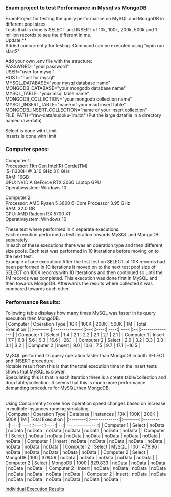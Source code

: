 ### Exam project to test Performance in Mysql vs MongoDB

ExamProject for testing the query performance on MySQL and MongoDB in different pool sizes. <br>
Tests that is done is SELECT and INSERT of 10k, 100k, 200k, 500k and 1 million records to see the different in ms. <br>
Update:** <br>
Added concurrently for testing. Command can be executed using "npm run start2" <br>

Add your own .env file with the structure: <br>
PASSWORD="your password" <br>
USER="user for mysql" <br>
HOST="host for mysql" <br>
MYSQL_DATABASE="your mysql database name" <br>
MONGODB_DATABASE="your mongodb database name" <br>
MYSQL_TABLE="your msql table name" <br>
MONGODB_COLLECTION="your mongodb collection name" <br>
MYSQL_INSERT_TABLE="name of your msql insert table" <br>
MONGODB_INSERT_COLLECTION="name of your insert collection"
FILE_PATH="raw-data/sudoku-1m.txt" (Put the large datafile in a directory named raw-data) <br>

Select is done with Limit <br>
Inserts is done with limit <br>


### Computer specs: <br>
Computer 1: <br>
Processor: 11th Gen Intel(R) Corde(TM) <br>
i5-11300H @ 3.10 GHz 311 GHz <br>
RAM: 16GB <br>
GPU: NVIDIA GeForce RTX 3060 Laptop GPU <br>
Operativsystem: Windows 10 <br>

Computer 2: <br>
Processor: AMD Ryzen 5 3600 6-Core Processor 3.95 GHz <br>
RAM: 32.0 GB <br>
GPU: AMD Radeon RX 5700 XT <br>
Operativsystem: Windows 10 <br>


These test where performed in 4 separate executions. <br>
Each execution performed a test iteration towards MySQL and MongoDB separately. <br>
In each of these executions there was an operation type and then different size pools. Each test was performed in 10 itterations before moving on to the next test.  <br>
Example of one execution: After the first test on SELECT of 10K records had been performed in 10 iterations it moved on to the next test pool size of SELECT on 100K records with 10 itterations and then continued so until the 1M records was completed. This execution was done first in MySQL and then towards MongoDB. Afterwards the results where collected it was compared towards each other. <br>

### Performance Results: <br>
Following table displays how many times MySQL was faster in its query execution then MongoDB.<br>
| Computer | Operation Type | 10K | 100K | 200K | 500K | 1M | Total Execution |
|:--------:|:--------------:|:---:|:----:|:----:|:----:|:--:|:---------------:|
| Computer 1 | Select | 1.4 | 2.1 | 2.2 | 2.1 | 2.1 | 2.1 |
| Computer 1 | Insert | 7.7 | 6.8 | 5.6 | 9.3 | 16.6 | -26.1  |
| Computer 2 | Select | 2.9 | 3.2 | 3.3 | 3.3 | 3.1 | 3.2 |
| Computer 2 | Insert | 9.0 | 10.6 | 7.5 | 9.7 | 17.1 | -16.5  |



MySQL performed its query operation faster than MongoDB in both SELECT and INSERT procedure. <br>
Notable result from this is that the total execution time in the Insert tests shows that MySQL is slower.<br>
Speculating this is that in each iteration there is a create table/collection and drop table/collection. It seems that this is much more performance demanding procedure for MySQL then MongoDB.


<br>
Using Concurrently to see how operation speed changes based on increase in multiple instances running simulating. <br>
| Computer | Operation Type | Database | Instances | 10K | 100K | 200K | 500K | 1M | Total Execution |
|:--------:|:--------------:|:--------:|:---------:|:---:|:----:|:----:|:----:|:--:|:---------------:|
| Computer 1 | Select | noData | noData | noData | noData | noData | noData | noData | noData |
| Computer 1 | Select | noData | noData | noData | noData | noData | noData | noData | noData |
| Computer 1 | Insert | noData | noData | noData | noData | noData | noData | noData | noData |
| Computer 2 | Select | MySQL | 100 | 479.96 | noData | noData | noData | noData | noData |
| Computer 2 | Select | MongoDB | 100 | 378.56 | noData | noData | noData | noData | noData |
| Computer 2 | Select | MongoDB | 1000 | 829.833 | noData | noData | noData | noData | noData |
| Computer 2 | Insert | noData | noData | noData | noData | noData | noData | noData | noData |
| Computer 2 | Insert | noData | noData | noData | noData | noData | noData | noData | noData |

[Individual Execution Results](queryTests.md)